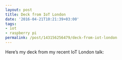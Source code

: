 ```yaml
---
layout: post
title: Deck from IoT London
date: '2016-04-21T10:21:39+03:00'
tags:
- iot
- raspberry pi
permalink: /post/143156256479/deck-from-iot-london
---
```

Here&rsquo;s my deck from my recent IoT London talk:
<script async class="speakerdeck-embed" data-id="fd09e89a47b74e99b985f9f3dffc5193" data-ratio="1.33333333333333" src="//speakerdeck.com/assets/embed.js"></script>
